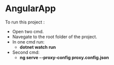 # AngularApp

To run this project :

- Open two cmd.
- Navegate to the root folder of the project.
- In one cmd run:
  - **dotnet watch run**
- Second cmd:
  - **ng serve --proxy-config proxy.config.json**
